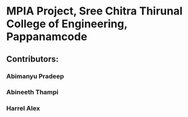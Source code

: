 # MPIA Project, Sree Chitra Thirunal College of Engineering, Pappanamcode

## Contributors:

### Abimanyu Pradeep
### Abineeth Thampi
### Harrel Alex

